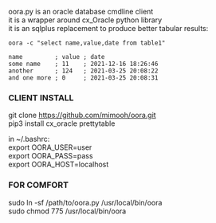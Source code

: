 oora.py is an oracle database cmdline client  
it is a wrapper around cx_Oracle python library  
it is an sqlplus replacement to produce better tabular results:

	oora -c "select name,value,date from table1"  

	name         ; value ; date                
	some name    ; 11    ; 2021-12-16 18:26:46 
	another      ; 124   ; 2021-03-25 20:08:22 
	and one more ; 0     ; 2021-03-25 20:08:31 


### CLIENT INSTALL

git clone https://github.com/mimooh/oora.git  
pip3 install cx_oracle prettytable  

in ~/.bashrc:  
export OORA_USER=user  
export OORA_PASS=pass  
export OORA_HOST=localhost

### FOR COMFORT

sudo ln -sf /path/to/oora.py /usr/local/bin/oora  
sudo chmod 775 /usr/local/bin/oora  

